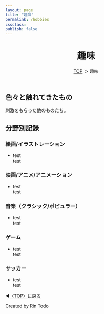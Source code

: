 ```yaml
---
layout: page
title: "趣味"
permalink: /hobbies
cssclass: 
publish: false
---
```




<html lang="ja">
   <head>
   
   </head>
    <body>
        <div class="wrap">
            <header>
                <h1>趣味</h1>
                <span><a href="/index.html">TOP</a> ＞ 趣味</span>
            </header>
            <main>
            <h2>色々と触れてきたもの</h2>
            <p>刺激をもらった他のものたち。</p>
            <h2>分野別記録</h2>
            <h3>絵画/イラストレーション</h3>
            <ul>
                <li>test</li>test
            </ul>
            <h3>映画/アニメ/アニメーション</h3>
            <ul>
                <li>test</li>test
            </ul>
            <h3>音楽（クラシック/ポピュラー）</h3>
            <ul>
                <li>test</li>test
            </ul>
            <h3>ゲーム</h3>
            <ul>
                <li>test</li>test
            </ul>
            <h3>サッカー</h3>
            <ul>
                <li>test</li>test
            </ul>
            </main>
            <footer class="footer">
                <p>◀<a href="/index.html">〈TOP〉に戻る</a></p>
                Created by Rin Todo 
            </footer>
        </div>
    </body>
</html>
